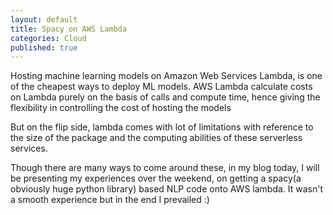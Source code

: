 ```yaml
---
layout: default
title: Spacy on AWS Lambda
categories: Cloud
published: true
---
```

Hosting machine learning models on Amazon Web Services Lambda, is one of the cheapest ways to deploy ML models. AWS Lambda calculate costs on Lambda purely on the basis of calls and compute time, hence giving the flexibility in controlling the cost of hosting the models

But on the flip side, lambda comes with lot of limitations with reference to the size of the package and the computing abilities of these serverless services.

Though there are many ways to come around these, in my blog today, I will be presenting my experiences over the weekend, on getting a spacy(a obviously huge python library) based NLP code onto AWS lambda.  It wasn't a smooth experience but in the end I prevailed :)

